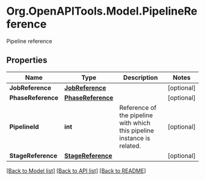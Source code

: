 # Org.OpenAPITools.Model.PipelineReference
Pipeline reference

## Properties

Name | Type | Description | Notes
------------ | ------------- | ------------- | -------------
**JobReference** | [**JobReference**](JobReference.md) |  | [optional] 
**PhaseReference** | [**PhaseReference**](PhaseReference.md) |  | [optional] 
**PipelineId** | **int** | Reference of the pipeline with which this pipeline instance is related. | [optional] 
**StageReference** | [**StageReference**](StageReference.md) |  | [optional] 

[[Back to Model list]](../README.md#documentation-for-models) [[Back to API list]](../README.md#documentation-for-api-endpoints) [[Back to README]](../README.md)

